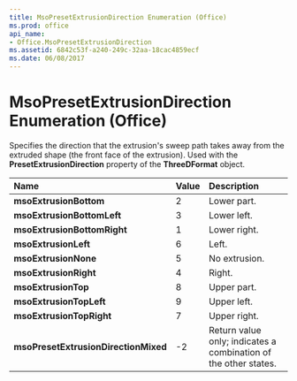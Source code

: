 ```yaml
---
title: MsoPresetExtrusionDirection Enumeration (Office)
ms.prod: office
api_name:
- Office.MsoPresetExtrusionDirection
ms.assetid: 6842c53f-a240-249c-32aa-18cac4859ecf
ms.date: 06/08/2017
---
```



# MsoPresetExtrusionDirection Enumeration (Office)

Specifies the direction that the extrusion's sweep path takes away from the extruded shape (the front face of the extrusion). Used with the  **PresetExtrusionDirection** property of the **ThreeDFormat** object.



|**Name**|**Value**|**Description**|
|:-----|:-----|:-----|
|**msoExtrusionBottom**|2|Lower part.|
|**msoExtrusionBottomLeft**|3|Lower left.|
|**msoExtrusionBottomRight**|1|Lower right.|
|**msoExtrusionLeft**|6|Left.|
|**msoExtrusionNone**|5|No extrusion.|
|**msoExtrusionRight**|4|Right.|
|**msoExtrusionTop**|8|Upper part.|
|**msoExtrusionTopLeft**|9|Upper left.|
|**msoExtrusionTopRight**|7|Upper right.|
|**msoPresetExtrusionDirectionMixed**|-2|Return value only; indicates a combination of the other states. |

